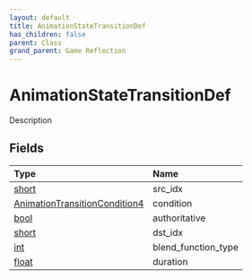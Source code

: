 ```yaml
---
layout: default
title: AnimationStateTransitionDef
has_children: false
parent: Class
grand_parent: Game Reflection
---
```

# AnimationStateTransitionDef
Description 

## Fields
| Type | Name |
|:-------------|:--------------|
| [short](/game-reflection/components/short.md) | src_idx |
| [AnimationTransitionCondition4](/game-reflection/components/animation_transition_condition4.md) | condition |
| [bool](/game-reflection/components/bool.md) | authoritative |
| [short](/game-reflection/components/short.md) | dst_idx |
| [int](/game-reflection/enums/int.md) | blend_function_type |
| [float](/game-reflection/components/float.md) | duration |
